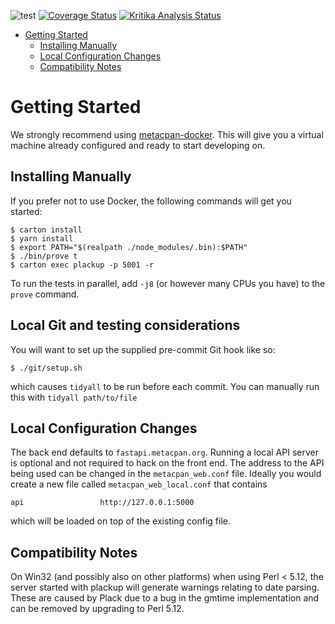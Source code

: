 ![test](https://github.com/metacpan/metacpan-web/workflows/test/badge.svg?branch=master)
[![Coverage Status](https://coveralls.io/repos/metacpan/metacpan-web/badge.svg)](https://coveralls.io/r/metacpan/metacpan-web)
[![Kritika Analysis Status](https://kritika.io/users/oalders/repos/4190324575950687/heads/master/status.svg)](https://kritika.io/users/oalders/repos/4190324575950687/heads/master/)

<!-- vim-markdown-toc GFM -->

* [Getting Started](#getting-started)
    * [Installing Manually](#installing-manually)
    * [Local Configuration Changes](#local-configuration-changes)
    * [Compatibility Notes](#compatibility-notes)

<!-- vim-markdown-toc -->

# Getting Started

We strongly recommend using [metacpan-docker](https://github.com/metacpan/metacpan-docker).
This will give you a virtual machine already configured and ready to start developing on.

## Installing Manually

If you prefer not to use Docker, the following commands will get you started:

    $ carton install
    $ yarn install
    $ export PATH="$(realpath ./node_modules/.bin):$PATH"
    $ ./bin/prove t
    $ carton exec plackup -p 5001 -r

To run the tests in parallel, add `-j8` (or however many CPUs you have) to the
`prove` command.

## Local Git and testing considerations

You will want to set up the supplied pre-commit Git hook like so:

    $ ./git/setup.sh

which causes `tidyall` to be run before each commit. You can manually
run this with `tidyall path/to/file`

## Local Configuration Changes

The back end defaults to `fastapi.metacpan.org`. Running a local API server is
optional and not required to hack on the front end.  The address to the API
being used can be changed in the `metacpan_web.conf` file.  Ideally you would create a
new file called `metacpan_web_local.conf` that contains

    api                 http://127.0.0.1:5000

which will be loaded on top of the existing config file.

## Compatibility Notes

On Win32 (and possibly also on other platforms) when using Perl < 5.12, the
server started with plackup will generate warnings relating to date parsing.
These are caused by Plack due to a bug in the gmtime implementation and can be
removed by upgrading to Perl 5.12.
